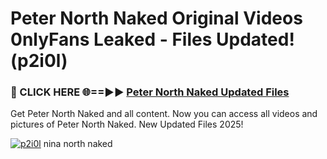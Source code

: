 # Peter North Naked Original Videos 0nlyFans Leaked - Files Updated! (p2i0l)

<h3>🔴 CLICK HERE 🌐==►► <a href="https://tinyurl.com/yckcrads" rel="nofollow">Peter North Naked Updated Files</a></h3>

Get Peter North Naked and all content. Now you can access all videos and pictures of Peter North Naked. New Updated Files 2025!

[![p2i0l](https://i.imgur.com/hpKpOFt.gif)](https://tinyurl.com/yckcrads)
nina north naked